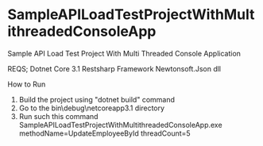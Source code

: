 # SampleAPILoadTestProjectWithMultithreadedConsoleApp
Sample API Load Test Project With Multi Threaded Console Application

REQS;
Dotnet Core 3.1
Restsharp Framework
Newtonsoft.Json dll

How to Run 
1) Build the project using  "dotnet build" command
2) Go to the bin\debug\netcoreapp3.1 directory
3) Run such this command SampleAPILoadTestProjectWithMultithreadedConsoleApp.exe methodName=UpdateEmployeeById threadCount=5
